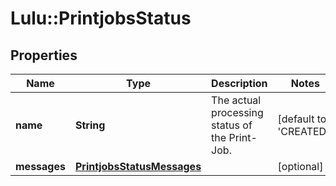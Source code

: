 # Lulu::PrintjobsStatus

## Properties
Name | Type | Description | Notes
------------ | ------------- | ------------- | -------------
**name** | **String** | The actual processing status of the Print-Job. | [default to &#39;CREATED&#39;]
**messages** | [**PrintjobsStatusMessages**](PrintjobsStatusMessages.md) |  | [optional] 


